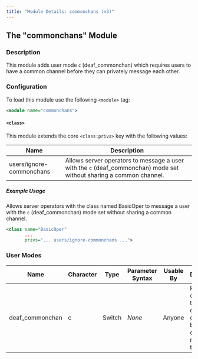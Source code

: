 ```yaml
---
title: "Module Details: commonchans (v3)"
---
```


## The "commonchans" Module

### Description

This module adds user mode `c` (deaf_commonchan) which requires users to have a common channel before they can privately message each other.

### Configuration

To load this module use the following `<module>` tag:

```xml
<module name="commonchans">
```

#### `<class>`

This module extends the core `<class:privs>` key with the following values:

Name                     | Description
------------------------ | -----------
users/ignore-commonchans | Allows server operators to message a user with the `c` (deaf_commonchan) mode set without sharing a common channel.

##### Example Usage

Allows server operators with the class named BasicOper to message a user with the `c` (deaf_commonchan) mode set without sharing a common channel.

```xml
<class name="BasicOper"
       ...
       privs="... users/ignore-commonchans ...">
```

### User Modes

Name            | Character | Type   | Parameter Syntax | Usable By | Description
--------------- | --------- | ------ | ---------------- | --------- | -----------
deaf_commonchan | c         | Switch | *None*           | Anyone    | Requires other users to have a common channel before they can message this user.
